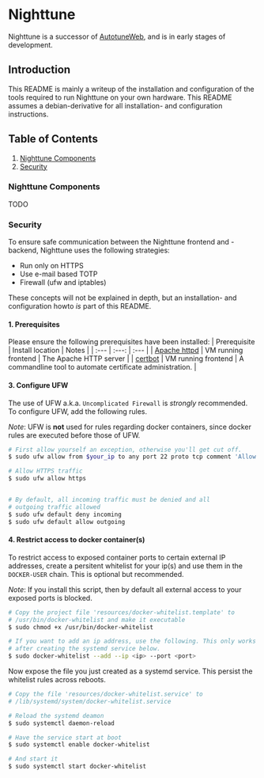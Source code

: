 # Nighttune
Nighttune is a successor of [AutotuneWeb](https://github.com/MarkMpn/AutotuneWeb), and is in early stages of development.

## Introduction
This README is mainly a writeup of the installation and configuration of the tools required to run Nighttune on your own hardware. This README assumes a debian-derivative for all installation- and configuration instructions.

## Table of Contents
1. [Nighttune Components](#nighttune-components)
1. [Security](#security)

### Nighttune Components
TODO

### Security
To ensure safe communication between the Nighttune frontend and -backend, Nighttune uses the following strategies:
  * Run only on HTTPS
  * Use e-mail based TOTP
  * Firewall (ufw and iptables)

These concepts will not be explained in depth, but an installation-
and configuration howto _is_ part of this README.

#### 1. Prerequisites
Please ensure the following prerequisites have been installed:
| Prerequisite | Install location | Notes |
| :--- | :---: | :--- |
| [Apache httpd](https://httpd.apache.org/) | VM running frontend | The Apache HTTP server |
| [certbot](https://certbot.eff.org/) | VM running frontend | A commandline tool to automate certificate administration. |


#### 3. Configure UFW
The use of UFW a.k.a. <code>Uncomplicated Firewall</code> is _strongly_ recommended. To configure UFW, add the following rules.

_Note_: UFW is <b>not</b> used for rules regarding docker containers, since docker rules are executed before those of UFW.
```bash
# First allow yourself an exception, otherwise you'll get cut off.
$ sudo ufw allow from $your_ip to any port 22 proto tcp comment 'Allow SSH at port 22 from my computer'

# Allow HTTPS traffic
$ sudo ufw allow https


# By default, all incoming traffic must be denied and all
# outgoing traffic allowed
$ sudo ufw default deny incoming
$ sudo ufw default allow outgoing
```

#### 4. Restrict access to docker container(s)
To restrict access to exposed container ports to certain external IP addresses, create a persitent whitelist for your ip(s) and use them in the `DOCKER-USER` chain. This is optional but recommended.

_Note_: If you install this script, then by default all external access to your exposed ports is blocked.
```bash
# Copy the project file 'resources/docker-whitelist.template' to
# /usr/bin/docker-whitelist and make it executable
$ sudo chmod +x /usr/bin/docker-whitelist

# If you want to add an ip address, use the following. This only works
# after creating the systemd service below.
$ sudo docker-whitelist --add --ip <ip> --port <port>
```
Now expose the file you just created as a systemd service. This persist the whitelist rules across reboots.
```bash
# Copy the file 'resources/docker-whitelist.service' to
# /lib/systemd/system/docker-whitelist.service

# Reload the systemd deamon 
$ sudo systemctl daemon-reload

# Have the service start at boot
$ sudo systemctl enable docker-whitelist

# And start it
$ sudo systemctl start docker-whitelist
```